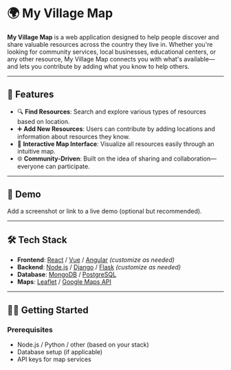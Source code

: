 # 🌍 My Village Map

**My Village Map** is a web application designed to help people discover and share valuable resources across the country they live in. Whether you're looking for community services, local businesses, educational centers, or any other resource, My Village Map connects you with what's available—and lets you contribute by adding what you know to help others.

---

## 🚀 Features

- 🔍 **Find Resources**: Search and explore various types of resources based on location.
- ➕ **Add New Resources**: Users can contribute by adding locations and information about resources they know.
- 📍 **Interactive Map Interface**: Visualize all resources easily through an intuitive map.
- 🌐 **Community-Driven**: Built on the idea of sharing and collaboration—everyone can participate.

---

## 📸 Demo

Add a screenshot or link to a live demo (optional but recommended).

---

## 🛠️ Tech Stack

- **Frontend**: [React](https://reactjs.org/) / [Vue](https://vuejs.org/) / [Angular](https://angular.io/) *(customize as needed)*
- **Backend**: [Node.js](https://nodejs.org/) / [Django](https://www.djangoproject.com/) / [Flask](https://flask.palletsprojects.com/) *(customize as needed)*
- **Database**: [MongoDB](https://www.mongodb.com/) / [PostgreSQL](https://www.postgresql.org/)
- **Maps**: [Leaflet](https://leafletjs.com/) / [Google Maps API](https://developers.google.com/maps)

---

## 🧑‍💻 Getting Started

### Prerequisites

- Node.js / Python / other (based on your stack)
- Database setup (if applicable)
- API keys for map services


